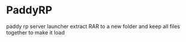 # PaddyRP
paddy rp server launcher
extract RAR to a new folder and keep all files together to make it load
